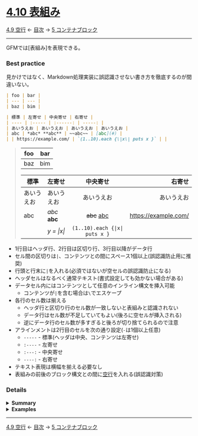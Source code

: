 # [4.10 表組み](https://higuma.github.io/github-flabored-markdown/#tables-extension-)

[4.9 空行](blank-lines.md)
← [目次](index.md) →
[5 コンテナブロック](container-blocks.md)

------------------------------------------------------------------------

GFMでは[表組み]を表現できる。

### Best practice

見かけではなく、Markdown処理実装に誤認識させない書き方を徹底するのが間違いない。

```markdown
| foo | bar |
| --- | --- |
| baz | bim |

| 標準 | 左寄せ | 中央寄せ | 右寄せ |
| ---- | :----- | :------: | -----: |
| あいうえお | あいうえお | あいうえお | あいうえお |
| abc | *abc* **abc** | ~~abc~~ | [abc](#) |
| | https://example.com/ | `(1..10).each {\|x\| puts x }` | |
```

> | foo | bar |
> | --- | --- |
> | baz | bim |
> 
> | 標準 | 左寄せ | 中央寄せ | 右寄せ |
> | ---- | :----- | :------: | -----: |
> | あいうえお | あいうえお | あいうえお | あいうえお |
> | abc | *abc* **abc** | ~~abc~~ [abc](#) | https://example.com/ |
> | | _y = \|x\|_ | `(1..10).each {\|x\| puts x }` | |

* 1行目はヘッダ行、2行目は区切り行、3行目以降がデータ行
* セル間の区切りは`|`、コンテンツとの間にスペース1個以上(誤認識防止用に推奨)
* 行頭と行末に`|`を入れる(必須ではないが空セルの誤認識防止になる)
* ヘッダセルはなるべく通常テキスト(書式設定しても効かない場合がある)
* データセル内にはコンテンツとして任意のインライン構文を挿入可能
    * コンテンツが`|`を含む場合は`\`でエスケープ
* 各行のセル数は揃える
    * ヘッダ行と区切り行のセル数が一致しないと表組みと認識されない
    * データ行はセル数が不足していてもよい(後ろに空セルが挿入される)
    * 逆にデータ行のセル数が多すぎると後ろが切り捨てられるので注意
* アラインメントは2行目のセルを次の通り設定(`-`は1個以上任意)
    * `-----` - 標準(ヘッダは中央、コンテンツは左寄せ)
    * `:----` - 左寄せ
    * `:---:` - 中央寄せ
    * `----:` - 右寄せ
* テキスト表現は横幅を揃える必要なし
* 表組みの前後のブロック構文との間に[空行]を入れる(誤認識対策)

### Details

<details>
<summary><strong>Summary</strong></summary>

より詳しい仕様は次の通り。

* 1行目はヘッダ行(header row)
* 2行目は区切り行(delimiter row)
* 3行目以降がデータ行(data rows)
* セル間の区切りは`|`
    * コンテンツとの間に1個以上スペースを挿入(必須ではないが誤認識防止用に推奨)
* ヘッダセルとデータセル内にはコンテンツとして任意のインライン構文を挿入可能
    * ただしヘッダセルは最初から強調表示してあるので設定が効かない場合があるので注意
    * コンテンツが`|`を含む場合は`\`でエスケープ
* 行頭と行末の`|`は基本的に不要、ただしあった方がよい(空セルの誤認識防止になる)
* ヘッダ行と区切り行のセル数は一致していなければならない
    * 一致しない場合は表組みではないとして文法解析し直す(多くの場合[パラグラフ]と認識)
    * データ行のセル数が不足する場合は後ろに空セルを追加
    * データ行のセル数の方が多い場合は切り捨て
* アラインメントは区切り行のセルを次の通り設定(`-`は1個以上任意)
    * `-----` - 標準(ヘッダは中央、コンテンツは左寄せ)
    * `:----` - 左寄せ
    * `:---:` - 中央寄せ
    * `----:` - 右寄せ
* テキスト表現は横幅を揃える必要なし
* 表組みの前後にあるブロック構文は、正しく判別できれば[空行]不要(ただし入れた方が確実)

> 最後の「正しく判別できれば...」という部分が厄介で、GitHubのMarkdown実装はGFM仕様からさらに日常的に手を加えて調整している。そのため「仕様書通り」であっても意図通りに出力する保証はない。我々利用者側としては、誤認識させないような書き方を徹底するしかない。

</details>

<details>
<summary><strong>Examples</strong></summary>

TODO

</details>

------------------------------------------------------------------------

[4.9 空行](blank-lines.md)
← [目次](index.md) →
[5 コンテナブロック](container-blocks.md)

[ATX]: https://en.wikipedia.org/wiki/Aaron_Swartz#atx
[ATX headings]: #42-atx-headings
[コードフェンス]: https://higuma.github.io/github-flabored-markdown/#code-fence
[CommonMark]: https://commonmark.org/
[info string]: https://higuma.github.io/github-flabored-markdown/#info-string
[Markdown]: https://ja.wikipedia.org/wiki/Markdown
[Setext]: https://en.wikipedia.org/wiki/Setext
[Setext heading]: #43-setext-headings
[インデント方式コードブロック]: #44-indented-code-blocks
[インライン]: inlines.md
[コードフェンス]: https://higuma.github.io/github-flabored-markdown/#code-fence
[シンタックスハイライト]: https://ja.wikipedia.org/シンタックスハイライト
[フェンスドコードブロック]: #45-fenced-code-blocks
[リスト]: lists.md
[リンク]: https://higuma.github.io/github-flabored-markdown/#links
[リンク参照定義]: https://higuma.github.io/github-flabored-markdown/#link-reference-definition
[リンクラベル]: https://higuma.github.io/github-flabored-markdown/#link-label
[リンク先]: https://higuma.github.io/github-flabored-markdown/#link-destination
[リンクタイトル]: https://higuma.github.io/github-flabored-markdown/#link-title
[パラグラフ]: #48-paragraphs
[空行]: #49-blank-lines
[空白文字]: https://higuma.github.io/github-flabored-markdown/#whitespace-character
[正規表現]: https://deeloper.mozilla.org/ja/docs/Web/JavaScript/Guide/Regular_Expressions
[見出し]: #42-atx-headings
